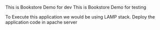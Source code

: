 This is  Bookstore Demo for dev
This is  Bookstore Demo for testing

To Execute this application we would be using LAMP stack.
Deploy the application code in apache server
